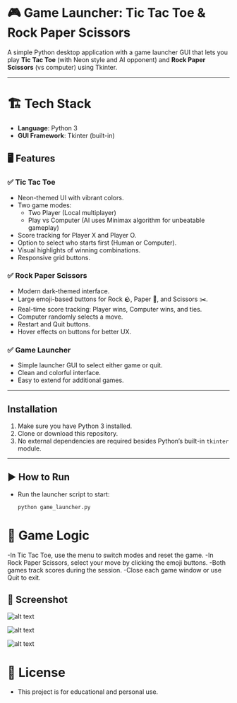 # 🎮 Game Launcher: Tic Tac Toe & Rock Paper Scissors

A simple Python desktop application with a game launcher GUI that lets you play **Tic Tac Toe** (with Neon style and AI opponent) and **Rock Paper Scissors** (vs computer) using Tkinter.

---

# 🏗️ Tech Stack

- **Language**: Python 3
- **GUI Framework**: Tkinter (built-in)

## 🖥️ Features

### ✅ Tic Tac Toe
- Neon-themed UI with vibrant colors.
- Two game modes:
  - Two Player (Local multiplayer)
  - Play vs Computer (AI uses Minimax algorithm for unbeatable gameplay)
- Score tracking for Player X and Player O.
- Option to select who starts first (Human or Computer).
- Visual highlights of winning combinations.
- Responsive grid buttons.

### ✅ Rock Paper Scissors
- Modern dark-themed interface.
- Large emoji-based buttons for Rock 🪨, Paper 📄, and Scissors ✂️.
- Real-time score tracking: Player wins, Computer wins, and ties.
- Computer randomly selects a move.
- Restart and Quit buttons.
- Hover effects on buttons for better UX.

### ✅ Game Launcher
- Simple launcher GUI to select either game or quit.
- Clean and colorful interface.
- Easy to extend for additional games.

---

## Installation

1. Make sure you have Python 3 installed.
2. Clone or download this repository.
3. No external dependencies are required besides Python’s built-in `tkinter` module.

---

## ▶️ How to Run

- Run the launcher script to start:

  ```bash
  python game_launcher.py

# 🧠 Game Logic
-In Tic Tac Toe, use the menu to switch modes and reset the game.
-In Rock Paper Scissors, select your move by clicking the emoji buttons.
-Both games track scores during the session.
-Close each game window or use Quit to exit.

## 📸 Screenshot

![alt text](game_launcher.png)

![alt text](tic_tac_toe.png)

![alt text](rock_paper_scissor.png)

# 📜 License
- This project is for educational and personal use.
